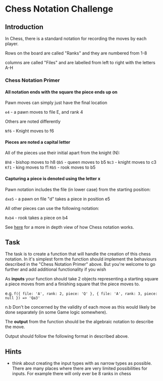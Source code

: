 # Chess Notation Challenge

## Introduction

In Chess, there is a standard notation for recording the moves by each player.

Rows on the board are called "Ranks" and they are numbered from 1-8

columns are called "Files" and are labelled from left to right with the letters A-H

### Chess Notation Primer

#### All notation ends with the square the piece ends up on

Pawn moves can simply just have the final location

`e4` - a pawn moves to file E, and rank 4

Others are noted differently

`Nf6` - Knight moves to f6

#### Pieces are noted a capital letter

All of the pieces use their initial apart from the knight (N):

`Bh8` - bishop moves to h8
`Qb5` - queen moves to b5
`Nc3` - knight moves to c3
`Kf1` - king moves to f1
`Rb5` - rook moves to b5

#### Capturing a piece is denoted using the letter x

Pawn notation includes the file (in lower case) from the starting position:

`dxe5` - a pawn on file "d" takes a piece in position e5

All other pieces can use the following notation:

`Rxb4` - rook takes a piece on b4

See [here](<https://en.wikipedia.org/wiki/Algebraic_notation_(chess)>) for a more in depth view of how Chess notation works.

## Task

The task is to create a function that will handle the creation of this chess notation. In it's simplest form the function should implement the behaviours described in the "Chess Notation Primer" above. But you're welcome to go further and add additional functionality if you wish

As **inputs** your function should take 2 objects representing a starting square a piece moves from and a finishing square that the piece moves to.

e.g. `f({ file: 'A', rank: 2, piece: 'Q' }, { file: 'A', rank: 3, piece: null }) => 'Qa3'`

n.b Don't be concerned by the validity of each move as this would likely be done separately (in some Game logic somewhere).

The **output** from the function should be the algebraic notation to describe the move.

Output should follow the following format in described above.

## Hints

- think about creating the input types with as narrow types as possible. There are many places where there are very limited possibilities for inputs. For example there will only ever be 8 ranks in chess
